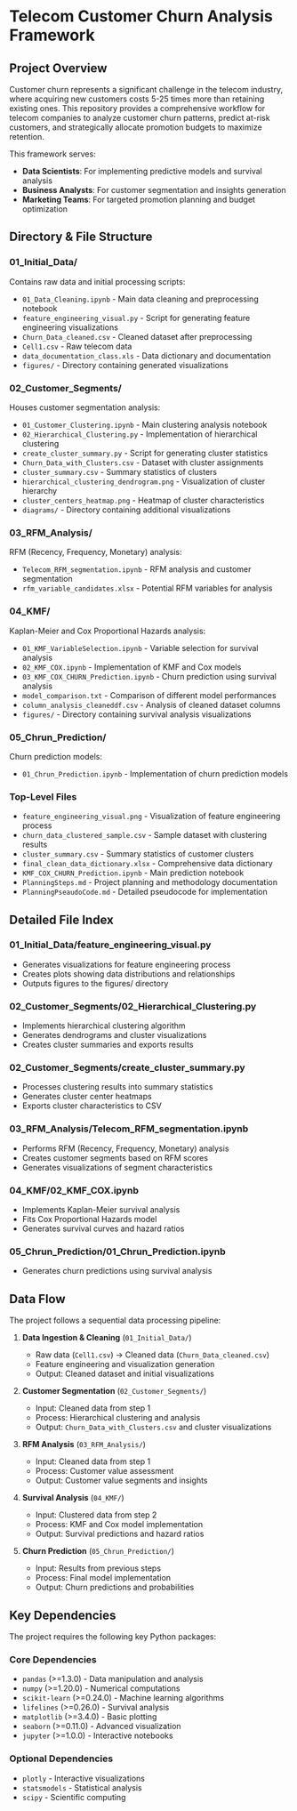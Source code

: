 # Telecom Customer Churn Analysis Framework

## Project Overview

Customer churn represents a significant challenge in the telecom industry, where acquiring new customers costs 5-25 times more than retaining existing ones. This repository provides a comprehensive workflow for telecom companies to analyze customer churn patterns, predict at-risk customers, and strategically allocate promotion budgets to maximize retention.

This framework serves:
- **Data Scientists**: For implementing predictive models and survival analysis
- **Business Analysts**: For customer segmentation and insights generation
- **Marketing Teams**: For targeted promotion planning and budget optimization

## Directory & File Structure

### 01_Initial_Data/
Contains raw data and initial processing scripts:
- `01_Data_Cleaning.ipynb` - Main data cleaning and preprocessing notebook
- `feature_engineering_visual.py` - Script for generating feature engineering visualizations
- `Churn_Data_cleaned.csv` - Cleaned dataset after preprocessing
- `Cell1.csv` - Raw telecom data
- `data_documentation_class.xls` - Data dictionary and documentation
- `figures/` - Directory containing generated visualizations

### 02_Customer_Segments/
Houses customer segmentation analysis:
- `01_Customer_Clustering.ipynb` - Main clustering analysis notebook
- `02_Hierarchical_Clustering.py` - Implementation of hierarchical clustering
- `create_cluster_summary.py` - Script for generating cluster statistics
- `Churn_Data_with_Clusters.csv` - Dataset with cluster assignments
- `cluster_summary.csv` - Summary statistics of clusters
- `hierarchical_clustering_dendrogram.png` - Visualization of cluster hierarchy
- `cluster_centers_heatmap.png` - Heatmap of cluster characteristics
- `diagrams/` - Directory containing additional visualizations

### 03_RFM_Analysis/
RFM (Recency, Frequency, Monetary) analysis:
- `Telecom_RFM_segmentation.ipynb` - RFM analysis and customer segmentation
- `rfm_variable_candidates.xlsx` - Potential RFM variables for analysis

### 04_KMF/
Kaplan-Meier and Cox Proportional Hazards analysis:
- `01_KMF_VariableSelection.ipynb` - Variable selection for survival analysis
- `02_KMF_COX.ipynb` - Implementation of KMF and Cox models
- `03_KMF_COX_CHURN_Prediction.ipynb` - Churn prediction using survival analysis
- `model_comparison.txt` - Comparison of different model performances
- `column_analysis_cleaneddf.csv` - Analysis of cleaned dataset columns
- `figures/` - Directory containing survival analysis visualizations

### 05_Chrun_Prediction/
Churn prediction models:
- `01_Chrun_Prediction.ipynb` - Implementation of churn prediction models

### Top-Level Files
- `feature_engineering_visual.png` - Visualization of feature engineering process
- `churn_data_clustered_sample.csv` - Sample dataset with clustering results
- `cluster_summary.csv` - Summary statistics of customer clusters
- `final_clean_data_dictionary.xlsx` - Comprehensive data dictionary
- `KMF_COX_CHURN_Prediction.ipynb` - Main prediction notebook
- `PlanningSteps.md` - Project planning and methodology documentation
- `PlanningPseaudoCode.md` - Detailed pseudocode for implementation

## Detailed File Index

### 01_Initial_Data/feature_engineering_visual.py
- Generates visualizations for feature engineering process
- Creates plots showing data distributions and relationships
- Outputs figures to the figures/ directory

### 02_Customer_Segments/02_Hierarchical_Clustering.py
- Implements hierarchical clustering algorithm
- Generates dendrograms and cluster visualizations
- Creates cluster summaries and exports results

### 02_Customer_Segments/create_cluster_summary.py
- Processes clustering results into summary statistics
- Generates cluster center heatmaps
- Exports cluster characteristics to CSV

### 03_RFM_Analysis/Telecom_RFM_segmentation.ipynb
- Performs RFM (Recency, Frequency, Monetary) analysis
- Creates customer segments based on RFM scores
- Generates visualizations of segment characteristics

### 04_KMF/02_KMF_COX.ipynb
- Implements Kaplan-Meier survival analysis
- Fits Cox Proportional Hazards model
- Generates survival curves and hazard ratios

### 05_Chrun_Prediction/01_Chrun_Prediction.ipynb
- Generates churn predictions using survival analysis

## Data Flow

The project follows a sequential data processing pipeline:

1. **Data Ingestion & Cleaning** (`01_Initial_Data/`)
   - Raw data (`Cell1.csv`) → Cleaned data (`Churn_Data_cleaned.csv`)
   - Feature engineering and visualization generation
   - Output: Cleaned dataset and initial visualizations

2. **Customer Segmentation** (`02_Customer_Segments/`)
   - Input: Cleaned data from step 1
   - Process: Hierarchical clustering and analysis
   - Output: `Churn_Data_with_Clusters.csv` and cluster visualizations

3. **RFM Analysis** (`03_RFM_Analysis/`)
   - Input: Cleaned data from step 1
   - Process: Customer value assessment
   - Output: Customer value segments and insights

4. **Survival Analysis** (`04_KMF/`)
   - Input: Clustered data from step 2
   - Process: KMF and Cox model implementation
   - Output: Survival predictions and hazard ratios

5. **Churn Prediction** (`05_Chrun_Prediction/`)
   - Input: Results from previous steps
   - Process: Final model implementation
   - Output: Churn predictions and probabilities

## Key Dependencies

The project requires the following key Python packages:

### Core Dependencies
- `pandas` (>=1.3.0) - Data manipulation and analysis
- `numpy` (>=1.20.0) - Numerical computations
- `scikit-learn` (>=0.24.0) - Machine learning algorithms
- `lifelines` (>=0.26.0) - Survival analysis
- `matplotlib` (>=3.4.0) - Basic plotting
- `seaborn` (>=0.11.0) - Advanced visualization
- `jupyter` (>=1.0.0) - Interactive notebooks

### Optional Dependencies
- `plotly` - Interactive visualizations
- `statsmodels` - Statistical analysis
- `scipy` - Scientific computing


